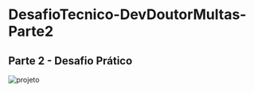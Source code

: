 # DesafioTecnico-DevDoutorMultas-Parte2
## Parte 2 - Desafio Prático
![projeto](https://user-images.githubusercontent.com/59853773/160026710-72f7e3cb-9a1e-4a09-b71b-656d3aef10c3.png)
